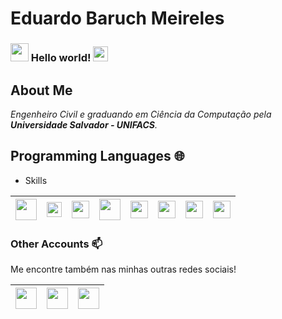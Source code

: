 # Eduardo Baruch Meireles

### <img src="https://github.com/TheDudeThatCode/TheDudeThatCode/blob/master/Assets/Hi.gif" width="29px"> Hello world!&nbsp;<img src="https://github.com/TheDudeThatCode/TheDudeThatCode/blob/master/Assets/Earth.gif" width="24px">

## About Me

<p>
  <em>
    Engenheiro Civil e graduando em Ciência da Computação pela <b>Universidade Salvador - UNIFACS</b>.
  </em>  
</p>

## Programming Languages 🌐

- Skills

| [<img src="https://upload.wikimedia.org/wikipedia/commons/thumb/6/61/HTML5_logo_and_wordmark.svg/1200px-HTML5_logo_and_wordmark.svg.png" width="34">](https://pt.wikipedia.org/wiki/HTML5) | [<img src="https://logodownload.org/wp-content/uploads/2017/04/css-3-logo-1.png" width="24">](https://pt.wikipedia.org/wiki/Cascading_Style_Sheets) | [<img src="https://n1.nextpng.com/sticker-png/951/574/sticker-png-react-logo-javascript-redux-vuejs-angular-angularjs-expressjs-front-and-back-ends-thumbnail.png" width="28">](https://www.javascript.com/) |  [<img src="https://seeklogo.com/images/P/php-logo-ADE513E748-seeklogo.com.png" width="34">](https://www.php.net/) | [<img src="https://img2.gratispng.com/20180405/doe/kisspng-the-c-programming-language-computer-programming-co-programmer-5ac6bd83099b97.1672069615229740830394.jpg" width="28">](https://en.wikipedia.org/wiki/C_(programming_language)) | [<img src="https://www.pngfind.com/pngs/m/74-744138_mysql-logo-png-mysql-transparent-png.png" width="28">](www.mysql.com) | [<img src="https://i.pinimg.com/originals/01/e5/00/01e500fca29c045d432b64f285f9c229.png" width="28">](https://git-scm.com/) | [<img src="https://www.vhv.rs/dpng/d/464-4644573_github-logo-png-github-transparent-png.png" width="28">](www.github.com)
|---|---|---|---|---|---|---|---|


### Other Accounts 📫

Me encontre também nas minhas outras redes sociais!

| [<img src="https://github.com/TheDudeThatCode/TheDudeThatCode/blob/master/Assets/Linkedin.svg" width="34">](https://www.linkedin.com/in/eduardo-baruch-meireles-a521831b5/)|[<img src="https://image.flaticon.com/icons/png/512/124/124010.png" width="34">](https://www.facebook.com/eduardo.baruch.3?ref=bookmarks)| [<img src="https://logodownload.org/wp-content/uploads/2017/04/instagram-logo.png" width="34">](https://www.instagram.com/dudubaruch/)
|---|---|---|
